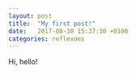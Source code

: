 ```yaml
---
layout: post
title:  "My first post!"
date:   2017-08-30 15:37:30 +0100
categories: reflexoes
---
```


Hi, hello!